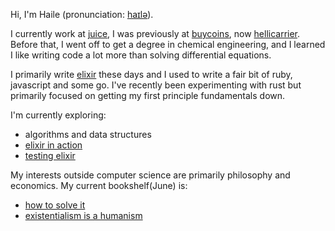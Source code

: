 Hi, I'm Haile (pronunciation: [haɪlə](https://en.wikipedia.org/wiki/File:Haile_Selassie.ogg)). 

I currently work at [juice](https://spendjuice.org/), I was previously at [buycoins](https://buycoins.africa/),
now [hellicarrier](https://helicarrier.studio/). Before that, I went off to get a degree in chemical engineering, and I 
learned I like writing code a lot more than solving differential equations.

I primarily write [elixir](https://elixir-lang.org/) these days and I used to write a fair bit of ruby, javascript and some go.
I've recently been experimenting with rust but primarily focused on getting my first principle fundamentals down.

I'm currently exploring:
 - algorithms and data structures
 - [elixir in action](https://www.manning.com/books/elixir-in-action-second-edition)
 - [testing elixir](https://www.oreilly.com/library/view/testing-elixir/9781680508918/)
 
My interests outside computer science are primarily philosophy and economics. My current bookshelf(June) is:
 - [how to solve it](https://www.amazon.com/How-Solve-Mathematical-Princeton-Science/dp/069111966X)
 - [existentialism is a humanism](https://www.goodreads.com/book/show/51985.Existentialism_is_a_Humanism)
